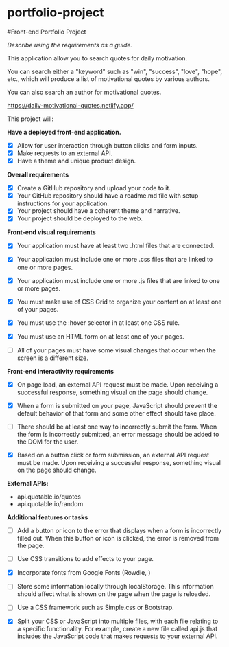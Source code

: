 # portfolio-project
#Front-end Portfolio Project


*Describe using the requirements as a guide.*

This application allow you to search quotes for daily motivation.  

You can search either a "keyword" such as "win", "success", "love", "hope", etc., which will produce a list of motivational quotes by various authors.  

You can also search an author for motivational quotes.

https://daily-motivational-quotes.netlify.app/

This project will:

**Have a deployed front-end application.**
-[x] Allow for user interaction through button clicks and form inputs.
-[x] Make requests to an external API.
-[x] Have a theme and unique product design.

**Overall requirements**
-[x] Create a GitHub repository and upload your code to it.
-[x] Your GitHub repository should have a readme.md file with setup instructions for your application.
-[x] Your project should have a coherent theme and narrative.
-[x] Your project should be deployed to the web.

**Front-end visual requirements**
-[x] Your application must have at least two .html files that are connected.

-[x] Your application must include one or more .css files that are linked to one or more pages.

-[x] Your application must include one or more .js files that are linked to one or more pages.

-[x] You must make use of CSS Grid to organize your content on at least one of your pages.

-[x] You must use the :hover selector in at least one CSS rule.

-[x] You must use an HTML form on at least one of your pages.

-[ ] All of your pages must have some visual changes that occur when the screen is a different size.

**Front-end interactivity requirements**

-[x] On page load, an external API request must be made. Upon receiving a successful response, something visual on the page should change.

-[x] When a form is submitted on your page, JavaScript should prevent the default behavior of that form and some other effect should take place.

-[ ] There should be at least one way to incorrectly submit the form. When the form is incorrectly submitted, an error message should be added to the DOM for the user.

-[x] Based on a button click or form submission, an external API request must be made. Upon receiving a successful response, something visual on the page should change.

**External APIs:**
- api.quotable.io/quotes
- api.quotable.io/random

**Additional features or tasks**

-[ ] Add a button or icon to the error that displays when a form is incorrectly filled out. When this button or icon is clicked, the error is removed from the page.

-[ ] Use CSS transitions to add effects to your page.

-[x] Incorporate fonts from Google Fonts (Rowdie, )

-[ ] Store some information locally through localStorage. This information should affect what is shown on the page when the page is reloaded.

-[ ] Use a CSS framework such as Simple.css or Bootstrap.

-[x] Split your CSS or JavaScript into multiple files, with each file relating to a specific functionality. For example, create a new file called api.js that includes the JavaScript code that makes requests to your external API.